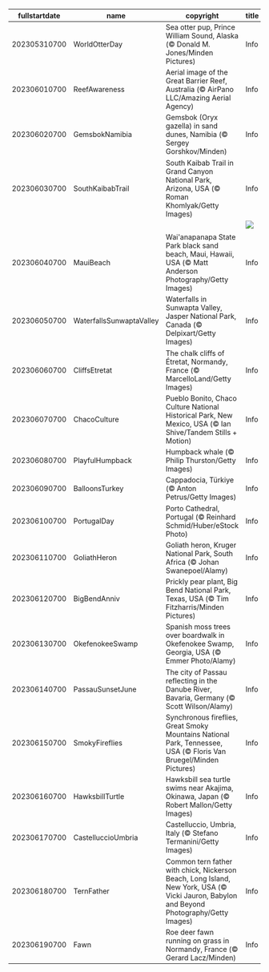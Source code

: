 |fullstartdate|name|copyright|title|image|
|--|--|--|--|--|
202305310700|WorldOtterDay|Sea otter pup, Prince William Sound, Alaska (© Donald M. Jones/Minden Pictures)|Info|![](/en-AU/2023/06/202305310700WorldOtterDay.jpg)|
202306010700|ReefAwareness|Aerial image of the Great Barrier Reef, Australia (© AirPano LLC/Amazing Aerial Agency)|Info|![](/en-AU/2023/06/202306010700ReefAwareness.jpg)|
202306020700|GemsbokNamibia|Gemsbok (Oryx gazella) in sand dunes, Namibia (© Sergey Gorshkov/Minden)|Info|![](/en-AU/2023/06/202306020700GemsbokNamibia.jpg)|
202306030700|SouthKaibabTrail|South Kaibab Trail in Grand Canyon National Park, Arizona, USA (© Roman Khomlyak/Getty Images)|Info|![](/en-AU/2023/06/202306030700SouthKaibabTrail.jpg)|
||||![](/en-AU/2023/06/.jpg)|
202306040700|MauiBeach|Wai'anapanapa State Park black sand beach, Maui, Hawaii, USA (© Matt Anderson Photography/Getty Images)|Info|![](/en-AU/2023/06/202306040700MauiBeach.jpg)|
202306050700|WaterfallsSunwaptaValley|Waterfalls in Sunwapta Valley, Jasper National Park, Canada (© Delpixart/Getty Images)|Info|![](/en-AU/2023/06/202306050700WaterfallsSunwaptaValley.jpg)|
202306060700|CliffsEtretat|The chalk cliffs of Étretat, Normandy, France (© MarcelloLand/Getty Images)|Info|![](/en-AU/2023/06/202306060700CliffsEtretat.jpg)|
202306070700|ChacoCulture|Pueblo Bonito, Chaco Culture National Historical Park, New Mexico, USA (© Ian Shive/Tandem Stills + Motion)|Info|![](/en-AU/2023/06/202306070700ChacoCulture.jpg)|
202306080700|PlayfulHumpback|Humpback whale (© Philip Thurston/Getty Images)|Info|![](/en-AU/2023/06/202306080700PlayfulHumpback.jpg)|
202306090700|BalloonsTurkey|Cappadocia, Türkiye (© Anton Petrus/Getty Images)|Info|![](/en-AU/2023/06/202306090700BalloonsTurkey.jpg)|
202306100700|PortugalDay|Porto Cathedral, Portugal (© Reinhard Schmid/Huber/eStock Photo)|Info|![](/en-AU/2023/06/202306100700PortugalDay.jpg)|
202306110700|GoliathHeron|Goliath heron, Kruger National Park, South Africa (© Johan Swanepoel/Alamy)|Info|![](/en-AU/2023/06/202306110700GoliathHeron.jpg)|
202306120700|BigBendAnniv|Prickly pear plant, Big Bend National Park, Texas, USA (© Tim Fitzharris/Minden Pictures)|Info|![](/en-AU/2023/06/202306120700BigBendAnniv.jpg)|
202306130700|OkefenokeeSwamp|Spanish moss trees over boardwalk in Okefenokee Swamp, Georgia, USA (© Emmer Photo/Alamy)|Info|![](/en-AU/2023/06/202306130700OkefenokeeSwamp.jpg)|
202306140700|PassauSunsetJune|The city of Passau reflecting in the Danube River, Bavaria, Germany (© Scott Wilson/Alamy)|Info|![](/en-AU/2023/06/202306140700PassauSunsetJune.jpg)|
202306150700|SmokyFireflies|Synchronous fireflies, Great Smoky Mountains National Park, Tennessee, USA (© Floris Van Bruegel/Minden Pictures)|Info|![](/en-AU/2023/06/202306150700SmokyFireflies.jpg)|
202306160700|HawksbillTurtle|Hawksbill sea turtle swims near Akajima, Okinawa, Japan (© Robert Mallon/Getty Images)|Info|![](/en-AU/2023/06/202306160700HawksbillTurtle.jpg)|
202306170700|CastelluccioUmbria|Castelluccio, Umbria, Italy (© Stefano Termanini/Getty Images)|Info|![](/en-AU/2023/06/202306170700CastelluccioUmbria.jpg)|
202306180700|TernFather|Common tern father with chick, Nickerson Beach, Long Island, New York, USA (© Vicki Jauron, Babylon and Beyond Photography/Getty Images)|Info|![](/en-AU/2023/06/202306180700TernFather.jpg)|
202306190700|Fawn|Roe deer fawn running on grass in Normandy, France (© Gerard Lacz/Minden)|Info|![](/en-AU/2023/06/202306190700Fawn.jpg)|
